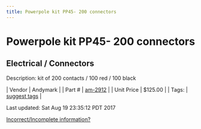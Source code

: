 ```yaml
---
title: Powerpole kit PP45- 200 connectors
---
```


# Powerpole kit PP45- 200 connectors
## Electrical / Connectors
Description: 	kit of 200 contacts / 100 red / 100 black 

| Vendor | Andymark | 
| Part # | [am-2912](http://www.andymark.com/product-p/am-2912.htm) | 
| Unit Price | $125.00 | 
| Tags: | [suggest tags](https://docs.google.com/forms/d/e/1FAIpQLSeWyY8v3RgOty-MyWmh9U0iivNYN_molChYyS-0U-o-kOAv_g/viewform) | 

Last updated: Sat Aug 19 23:35:12 PDT 2017

 [Incorrect/Incomplete information?](https://docs.google.com/forms/d/e/1FAIpQLSeWyY8v3RgOty-MyWmh9U0iivNYN_molChYyS-0U-o-kOAv_g/viewform)